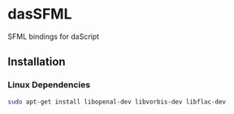 # dasSFML
SFML bindings for daScript

## Installation

### Linux Dependencies
```bash
sudo apt-get install libopenal-dev libvorbis-dev libflac-dev
```